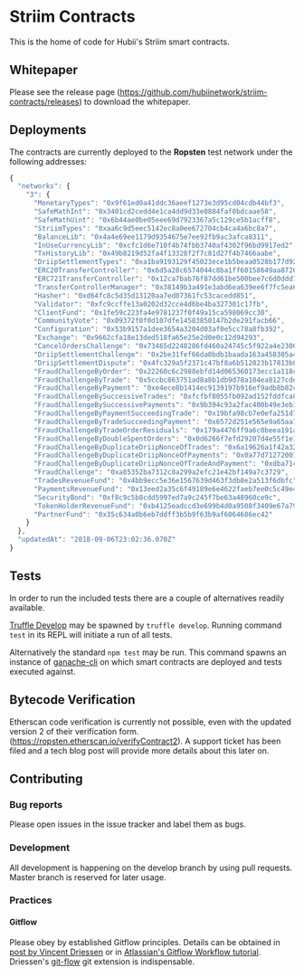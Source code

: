 # Striim Contracts

This is the home of code for Hubii's Striim smart contracts.

## Whitepaper

Please see the release page (https://github.com/hubiinetwork/striim-contracts/releases) to download the whitepaper.

## Deployments

The contracts are currently deployed to the **Ropsten** test network under the following addresses:

```javascript
{
  "networks": {
    "3": {
      "MonetaryTypes": "0x9f61ed0a41ddc36aeef1273e3d95cd04cdb44bf3",
      "SafeMathInt": "0x3401cd2cedd4e1ca4dd9d33e0884faf0bdcaae58",
      "SafeMathUint": "0x6b44ae0be05eee69d7923367a5c129ce5b1acff8",
      "StriimTypes": "0xaa6c9d5eec5142ec8a0ee672704cb4ca4a6bc8a7",
      "BalanceLib": "0x4a4e69ee1179d9354675e7ee92fb9ac3afca8311",
      "InUseCurrencyLib": "0xcfc1d6e710f4b74fbb3740af4302f96bd9917ed2",
      "TxHistoryLib": "0x49b8219d52fa4f13328f2f7c81d27f4b7466aabe",
      "DriipSettlementTypes": "0xa1ba9193129f45023ece1b5beaa0528b177d9210",
      "ERC20TransferController": "0x6d5a28c6574044c8ba1ff60158649aa872044848",
      "ERC721TransferController": "0x12ca7bab76f87dd61be500bee7c6d0ddd7036884",
      "TransferControllerManager": "0x38149b3a491e3abd6ea639ee6f7fc5ea6180384f",
      "Hasher": "0xd64fc8c5d35d13120aa7ed07361fc53cacedd851",
      "Validator": "0xfc9ccffe13a0202d32cce4d6be4ba327301c17fb",
      "ClientFund": "0x1fe59c223fa4e9781237f0f49a15ca598069cc30",
      "CommunityVote": "0x09372f0f0d107dfe14583850147b2de291facb66",
      "Configuration": "0x53b9157a1dee3654a3204d03af0e5cc78a8fb392",
      "Exchange": "0x9662cfa18e13ded518fa65e25e2d0e0c12d94293",
      "CancelOrdersChallenge": "0x73465d2248286fd460a24745c5f922a4e2300846",
      "DriipSettlementChallenge": "0x2be31fef66da0bdb1baada163a458305a4dac255",
      "DriipSettlementDispute": "0x4fc329a5f2371c47bf8a6b512823b17813b06fdd",
      "FraudChallengeByOrder": "0x22260c6c2988ebfd14d065360173ecc1a118c825",
      "FraudChallengeByTrade": "0x5ccbc863751ad8a8b1db9d78a104ea8127cdef73",
      "FraudChallengeByPayment": "0xe4ece8b1414ec9139197b916ef9adb8b82cdc2a6",
      "FraudChallengeBySuccessiveTrades": "0xfcfbf8055fb092ad152fddfca8612653e1deeb84",
      "FraudChallengeBySuccessivePayments": "0x9b394c93a2fac400b49e3eb1011527c3c754c8eb",
      "FraudChallengeByPaymentSucceedingTrade": "0x19bfa98cb7e0efa251d778e8656a4c59eebfe793",
      "FraudChallengeByTradeSucceedingPayment": "0x6572d251e565e9a65aa79db3a3628255c04291e2",
      "FraudChallengeByTradeOrderResiduals": "0x179a4476ff9a6c0beea191ab3bb4756067fc5719",
      "FraudChallengeByDoubleSpentOrders": "0x0d6266f7efd29207d4e55f1e1975636337ac8e89",
      "FraudChallengeByDuplicateDriipNonceOfTrades": "0x6a19626a1f42a3206b7c39282206eaf7ce506aa2",
      "FraudChallengeByDuplicateDriipNonceOfPayments": "0x0a77d71272001b164236a6c27253b611f082c509",
      "FraudChallengeByDuplicateDriipNonceOfTradeAndPayment": "0xdba714580f594f6f08e1046263f6001c61e340cc",
      "FraudChallenge": "0xa85352ba7312c8a299a2efc21e42bf149a7c3729",
      "TradesRevenueFund": "0x4bb9ecc5e36e1567639d463f3db8e2a513f6dbfc",
      "PaymentsRevenueFund": "0x13eed2a35c6f49189e6e4622faeb7ee0c5c49e41",
      "SecurityBond": "0xf8c9c5b8cdd5997ed7a9c245f7be63a48960ce9c",
      "TokenHolderRevenueFund": "0xb4125eadccd3e699b4d0a9508f3409e67a79b551",
      "PartnerFund": "0x35c634a0b6eb7ddff3b5b9f63b9af6064686ec42"
    }
  },
  "updatedAt": "2018-09-06T23:02:36.070Z"
}
```

## Tests

In order to run the included tests there are a couple of alternatives readily available.

[Truffle Develop](https://truffleframework.com/docs/truffle/getting-started/using-truffle-develop-and-the-console) may be spawned by `truffle develop`. Running command `test` in its REPL will initiate a run of all tests.

Alternatively the standard `npm test` may be run. This command spawns an instance of [ganache-cli](https://github.com/trufflesuite/ganache-cli) on which smart contracts are deployed and tests executed against.

## Bytecode Verification

Etherscan code verification is currently not possible, even with the updated version 2 of their verification form. (https://ropsten.etherscan.io/verifyContract2). A support ticket has been filed and a tech blog post will provide more details about this later on.

## Contributing

### Bug reports

Please open issues in the issue tracker and label them as bugs.

### Development

All development is happening on the develop branch by using pull requests. Master branch is reserved for later usage.

### Practices
#### Gitflow

Please obey by established Gitflow principles. Details can be obtained in [post by Vincent Driessen](http://nvie.com/posts/a-successful-git-branching-model/) or in [Atlassian's Gitflow Workflow tutorial](https://www.atlassian.com/git/tutorials/comparing-workflows/gitflow-workflow). Driessen's [git-flow](https://github.com/nvie/gitflow) git extension is indispensable.
